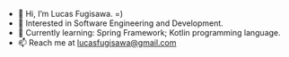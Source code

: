 - 👋 Hi, I’m Lucas Fugisawa. =)
- 👀 Interested in Software Engineering and Development.
- 🌱 Currently learning: Spring Framework; Kotlin programming language.
- 📫 Reach me at lucasfugisawa@gmail.com
